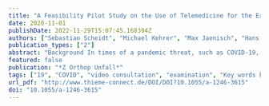```yaml
---
title: "A Feasibility Pilot Study on the Use of Telemedicine for the Examination of the Knee Joint"
date: 2020-11-01
publishDate: 2022-11-29T15:07:45.168394Z
authors: ["Sebastian Scheidt", "Michael Kehrer", "Max Jaenisch", "Hans Goost", "Dieter Christian Wirtz", "Christof Burger", "Koroush Kabir", "Kristian Welle", "Matthias D. Wimmer"]
publication_types: ["2"]
abstract: "Background In times of a pandemic threat, such as COVID-19, and the need for reduced direct doctor-patient contact, internet-based telemedicine has attracted more and more attention as a surrogate service. Suspending the diagnosis and treatment of non-virus related diseases for longer periods of time is not a viable option since this would only exacerbate problems on the patient and national level. The need for alternative treatment modalities increased rather quickly. So far, telemedical applications have mainly focused on teleradiological diagnosis, follow-up and monitoring of psychiatric and internal diseases, as well as geriatric patient care. As far as these authors are aware, orthopaedic physical examination of the knee joint, including trauma work-up, has not been the subject of any studies to date. This feasibility study explores how video consultation can be designed and implemented in the context of history taking and physical examination in knee joint complaints.  Material and Method 21 patient actors (PA) with simulated complaints of the knee joint were examined individually for each diagnosis, first via video consultation and then directly by a specialist (SP). One PA group has a medical background, the other was made up of laypersons. The time was measured for both types of consultation. The physician documented the detected symptoms, the quality of implementation of the self-examination steps, and the derived diagnosis on an assessment form. After completion of both consultation sessions, the PAs were handed a questionnaire on the respective examination modality.  Results With the video consultation the examination lasted 8.63 (± 2.5) minutes on average and with the regular consultation in person 5.63 (± 1.7) minutes (p  Conclusion The video consultation for musculoskeletal complaints of the knee joint allows exploratory remote examination and helps to minimise the number of patients in hospitals and practices. It takes longer for the physician to perform and does not permit functional testing for ligament injuries of the knee joint. In its present form, telemedical examination is not able to fully replace personal consultation."
featured: false
publication: "*Z Orthop Unfall*"
tags: ["19", "COVID", "video consultation", "examination", "Key words knee", "telemedicine"]
url_pdf: "http://www.thieme-connect.de/DOI/DOI?10.1055/a-1246-3615"
doi: "10.1055/a-1246-3615"
---
```


